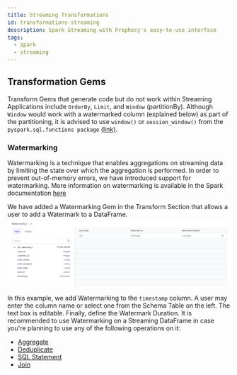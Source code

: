 ```yaml
---
title: Streaming Transformations
id: transformations-streaming
description: Spark Streaming with Prophecy's easy-to-use interface
tags:
  - spark
  - streaming
---
```


## Transformation Gems

Transform Gems that generate code but do not work within Streaming Applications include `OrderBy`, `Limit`, and `Window` (partitionBy).
Although `Window` would work with a watermarked column (explained below) as part of the partitioning, it is advised to use `window()` or `session_window()` from the `pyspark.sql.functions package` [(link)](https://spark.apache.org/docs/latest/api/python/reference/pyspark.sql/api/pyspark.sql.functions.session_window.html#:~:text=session_window,-pyspark.sql.functions&text=Generates%20session%20window%20given%20a,according%20to%20the%20given%20inputs.).

### Watermarking

Watermarking is a technique that enables aggregations on streaming data by limiting the state over which the aggregation is performed. In order to prevent out-of-memory errors, we have introduced support for watermarking. More information on watermarking is available in the Spark documentation [here](https://spark.apache.org/docs/latest/structured-streaming-programming-guide.html#window-operations-on-event-time)

We have added a Watermarking Gem in the Transform Section that allows a user to add a Watermark to a DataFrame.
![Example usage of Watermark - Watermark Table](./img/watermarkinputoutput.png)

In this example, we add Watermarking to the `timestamp` column. A user may enter the column name or select one from the Schema Table on the left. The text box is editable. Finally, define the Watermark Duration.
It is recommended to use Watermarking on a Streaming DataFrame in case you're planning to use any of the following operations on it:

- [Aggregate](/Spark/gems/transform/aggregate.md)
- [Deduplicate](/Spark/gems/transform/deduplicate.md)
- [SQL Statement](/Spark/gems/custom/sql-statement.md)
- [Join](/Spark/gems/join-split/join.md)
